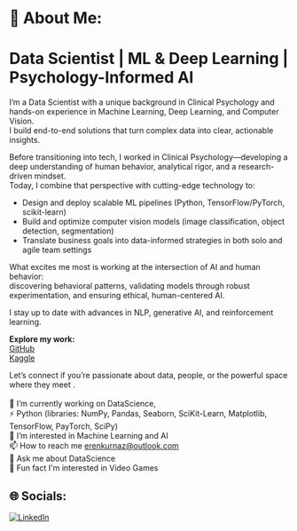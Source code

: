# 💫 About Me:
# Data Scientist | ML & Deep Learning | Psychology-Informed AI

I’m a Data Scientist with a unique background in Clinical Psychology and hands-on experience in Machine Learning, Deep Learning, and Computer Vision.  
I build end-to-end solutions that turn complex data into clear, actionable insights.

Before transitioning into tech, I worked in Clinical Psychology—developing a deep understanding of human behavior, analytical rigor, and a research-driven mindset.  
Today, I combine that perspective with cutting-edge technology to:

- Design and deploy scalable ML pipelines (Python, TensorFlow/PyTorch, scikit-learn)  
- Build and optimize computer vision models (image classification, object detection, segmentation)  
- Translate business goals into data-informed strategies in both solo and agile team settings

What excites me most is working at the intersection of AI and human behavior:  
discovering behavioral patterns, validating models through robust experimentation, and ensuring ethical, human-centered AI.

I stay up to date with advances in NLP, generative AI, and reinforcement learning.

**Explore my work:**  
[GitHub](https://github.com/KurnazEren)  
[Kaggle](https://www.kaggle.com/kurnazeren)

Let’s connect if you’re passionate about data, people, or the powerful space where they meet
.<br><br>🔭 I’m currently working on DataScience,<br>⚡ Python (libraries: NumPy, Pandas, Seaborn, SciKit-Learn, Matplotlib, TensorFlow, PayTorch, SciPy)<br>👀 I’m interested in Machine Learning and AI<br>📫 How to reach me erenkurnaz@outlook.com<br>💬 Ask me about DataScience<br>👯 Fun fact I'm interested in Video Games


## 🌐 Socials:
[![LinkedIn](https://img.shields.io/badge/LinkedIn-%230077B5.svg?logo=linkedin&logoColor=white)](https://www.linkedin.com/in/eren-kurnaz/) 

